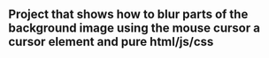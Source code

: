 ## Project that shows how to blur parts of the background image using the mouse cursor a cursor element and pure html/js/css
